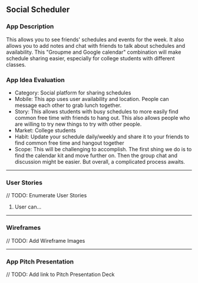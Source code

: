 ## Social Scheduler

### App Description
This allows you to see friends' schedules and events for the week. It also allows you to add notes and chat with friends to talk about schedules and availability. This "Groupme and Google calendar" combination will make schedule sharing easier, especially for college students with different classes.

### App Idea Evaluation

- Category: Social platform for sharing schedules
- Mobile: This app uses user availability and location. People can message each other to grab lunch together. 
- Story: This allows students with busy schedules to more easily find common free time with friends to hang out. This also allows people who are willing to try new things to try with other people.
- Market: College students
- Habit: Update your schedule daily/weekly and share it to your friends to find common free time and hangout together
- Scope: This will be challenging to accomplish. The first shing we do is to find the calendar kit and move further on. Then the group chat and discussion might be easier. But overall, a complicated process awaits.

---

### User Stories
// TODO: Enumerate User Stories
1. User can...

---

### Wireframes
// TODO: Add Wireframe Images

---

### App Pitch Presentation
// TODO: Add link to Pitch Presentation Deck
